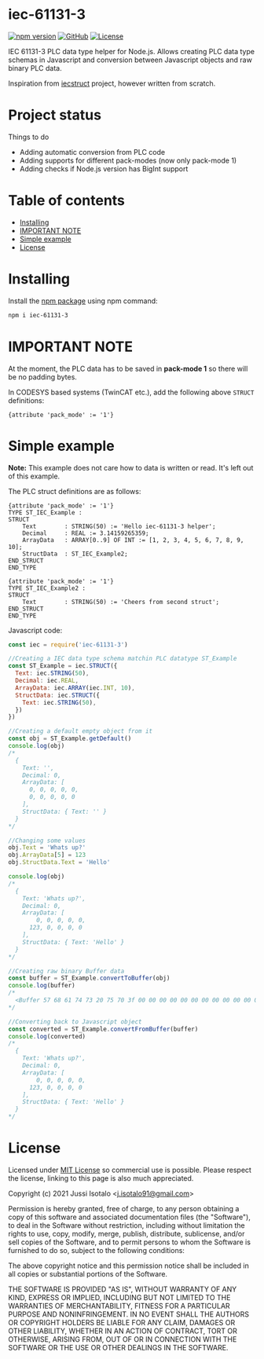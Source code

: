# iec-61131-3

[![npm version](https://img.shields.io/npm/v/iec-61131-3)](https://www.npmjs.org/package/iec-61131-3)
[![GitHub](https://img.shields.io/badge/View%20on-GitHub-brightgreen)](https://github.com/jisotalo/iec-61131-3)
[![License](https://img.shields.io/github/license/jisotalo/iec-61131-3)](https://choosealicense.com/licenses/mit/)

IEC 61131-3 PLC data type helper for Node.js. Allows creating PLC data type schemas in Javascript and conversion between Javascript objects and raw binary PLC data.

Inspiration from [iecstruct](https://www.npmjs.com/package/iecstruct) project, however written from scratch.


# Project status

Things to do
- Adding automatic conversion from PLC code
- Adding supports for different pack-modes (now only pack-mode 1)
- Adding checks if Node.js version has BigInt support



# Table of contents
- [Installing](#installing)
- [IMPORTANT NOTE](#important-note)
- [Simple example](#simple-example)
- [License](#license)


# Installing
Install the [npm package](https://www.npmjs.com/package/iec-61131-3) using npm command:
```bash
npm i iec-61131-3
```

# IMPORTANT NOTE
At the moment, the PLC data has to be saved in **pack-mode 1** so there will be no padding bytes.

In CODESYS based systems (TwinCAT etc.), add the following above `STRUCT` definitions:

`{attribute 'pack_mode' := '1'}`

# Simple example

**Note:** This example does not care how to data is written or read. It's left out of this example.


The PLC struct definitions are as follows:
```
{attribute 'pack_mode' := '1'}
TYPE ST_IEC_Example :
STRUCT
	Text 		: STRING(50) := 'Hello iec-61131-3 helper';
	Decimal 	: REAL := 3.14159265359;
	ArrayData	: ARRAY[0..9] OF INT := [1, 2, 3, 4, 5, 6, 7, 8, 9, 10];
	StructData	: ST_IEC_Example2;
END_STRUCT
END_TYPE
```
```
{attribute 'pack_mode' := '1'}
TYPE ST_IEC_Example2 :
STRUCT
	Text 		: STRING(50) := 'Cheers from second struct';
END_STRUCT
END_TYPE

```

Javascript code:
```js
const iec = require('iec-61131-3')

//Creating a IEC data type schema matchin PLC datatype ST_Example
const ST_Example = iec.STRUCT({
  Text: iec.STRING(50),
  Decimal: iec.REAL,
  ArrayData: iec.ARRAY(iec.INT, 10),
  StructData: iec.STRUCT({
    Text: iec.STRING(50),
  })
})

//Creating a default empty object from it
const obj = ST_Example.getDefault()
console.log(obj)
/*
  {
    Text: '',
    Decimal: 0,
    ArrayData: [
      0, 0, 0, 0, 0,
      0, 0, 0, 0, 0
    ],
    StructData: { Text: '' }
  }
*/

//Changing some values
obj.Text = 'Whats up?'
obj.ArrayData[5] = 123
obj.StructData.Text = 'Hello'

console.log(obj)
/*
  {
    Text: 'Whats up?',
    Decimal: 0,
    ArrayData: [
        0, 0, 0, 0, 0,
      123, 0, 0, 0, 0
    ],
    StructData: { Text: 'Hello' }
  }
*/

//Creating raw binary Buffer data
const buffer = ST_Example.convertToBuffer(obj)
console.log(buffer)
/*
  <Buffer 57 68 61 74 73 20 75 70 3f 00 00 00 00 00 00 00 00 00 00 00 00 00 00 00 00 00 00 00 00 00 00 00 00 00 00 00 00 00 00 00 00 00 00 00 00 00 00 00 00 00 ... 76 more bytes>
*/

//Converting back to Javascript object
const converted = ST_Example.convertFromBuffer(buffer)
console.log(converted)
/*
  {
    Text: 'Whats up?',
    Decimal: 0,
    ArrayData: [
        0, 0, 0, 0, 0,
      123, 0, 0, 0, 0
    ],
    StructData: { Text: 'Hello' }
  }
*/
```

# License

Licensed under [MIT License](http://www.opensource.org/licenses/MIT) so commercial use is possible. Please respect the license, linking to this page is also much appreciated.

Copyright (c) 2021 Jussi Isotalo <<j.isotalo91@gmail.com>>

Permission is hereby granted, free of charge, to any person obtaining a copy
of this software and associated documentation files (the "Software"), to deal
in the Software without restriction, including without limitation the rights
to use, copy, modify, merge, publish, distribute, sublicense, and/or sell
copies of the Software, and to permit persons to whom the Software is
furnished to do so, subject to the following conditions:

The above copyright notice and this permission notice shall be included in all
copies or substantial portions of the Software.

THE SOFTWARE IS PROVIDED "AS IS", WITHOUT WARRANTY OF ANY KIND, EXPRESS OR
IMPLIED, INCLUDING BUT NOT LIMITED TO THE WARRANTIES OF MERCHANTABILITY,
FITNESS FOR A PARTICULAR PURPOSE AND NONINFRINGEMENT. IN NO EVENT SHALL THE
AUTHORS OR COPYRIGHT HOLDERS BE LIABLE FOR ANY CLAIM, DAMAGES OR OTHER
LIABILITY, WHETHER IN AN ACTION OF CONTRACT, TORT OR OTHERWISE, ARISING FROM,
OUT OF OR IN CONNECTION WITH THE SOFTWARE OR THE USE OR OTHER DEALINGS IN THE
SOFTWARE.
